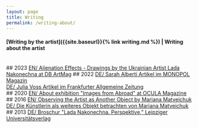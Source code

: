 ```yaml
---
layout: page
title: Writing
permalink: /writing-about/
---
```


#### [Writing by the artist]({{site.baseurl}}{% link writing.md %})  | Writing about the artist 
<br>
## 2023
<a href="https://art.db.com/artmag/re-reading-alienation-effects-drawings-by-the-ukrainian-artist-lada-nakonechna">EN/ Alienation Effects - Drawings by the Ukrainian Artist Lada Nakonechna at DB ArtMag</a>
## 2022
<a href="https://www.monopol-magazin.de/lada-nakonechna-eigen-art-leipzig?slide=2">DE/ Sarah Alberti Artikel im MONOPOL Magazin</a>
<br>
<a href="https://www.faz.net/aktuell/feuilleton/kunstmarkt/die-ukrainische-kuenstlerin-lada-nakonechna-bei-eigen-art-17907252.html">DE/ Julia Voss Artikel im Frankfurter Allgemeine Zeitung</a>
<br>
## 2020
<a href="https://ocula.com/magazine/insights/images-from-abroad-lada-nakonechna/">EN/ About exhibition "Images from Abroad" at OCULA Magazine</a>
<br>
## 2016
<a href="https://eigen-art.com/en/artists/lada-nakonechna/text/">EN/ Observing the Artist as Another Object by Mariana Matveichuk</a> 
<br>
<a href="https://eigen-art.com/kuenstlerinnen/lada-nakonechna/texte/">DE/ Die Künstlerin als weiteres Objekt betrachten von Mariana Matveichuk</a>
<br>
## 2013
<a href="https://www.univerlag-leipzig.de/catalog/bookstore/article/1438-Lada_Nakonechna_Perspektive">DE/ Broschur "Lada Nakonechna. Perspektive," Leipziger Universitätsverlag</a> 